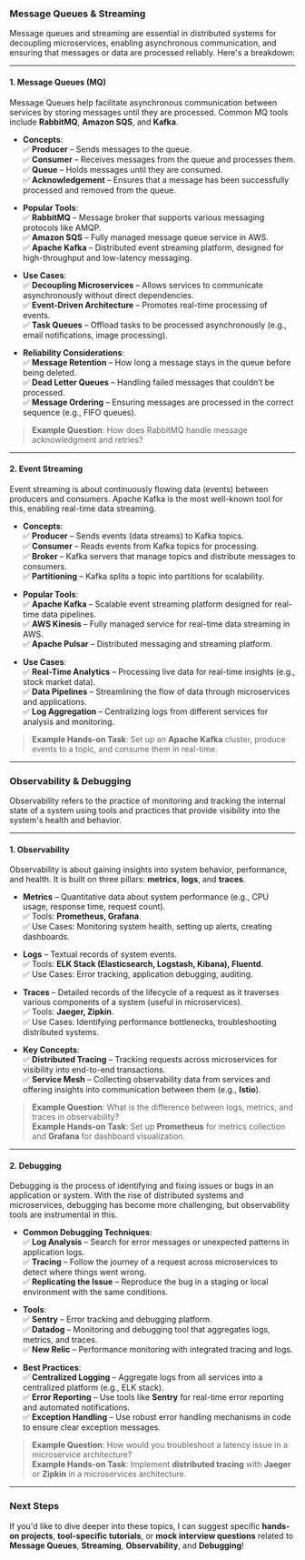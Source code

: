 ### **Message Queues & Streaming**  

Message queues and streaming are essential in distributed systems for decoupling microservices, enabling asynchronous communication, and ensuring that messages or data are processed reliably. Here's a breakdown:

---

#### **1. Message Queues (MQ)**  
Message Queues help facilitate asynchronous communication between services by storing messages until they are processed. Common MQ tools include **RabbitMQ**, **Amazon SQS**, and **Kafka**.

- **Concepts**:  
  ✅ **Producer** – Sends messages to the queue.  
  ✅ **Consumer** – Receives messages from the queue and processes them.  
  ✅ **Queue** – Holds messages until they are consumed.  
  ✅ **Acknowledgement** – Ensures that a message has been successfully processed and removed from the queue.  

- **Popular Tools**:  
  ✅ **RabbitMQ** – Message broker that supports various messaging protocols like AMQP.  
  ✅ **Amazon SQS** – Fully managed message queue service in AWS.  
  ✅ **Apache Kafka** – Distributed event streaming platform, designed for high-throughput and low-latency messaging.  

- **Use Cases**:  
  ✅ **Decoupling Microservices** – Allows services to communicate asynchronously without direct dependencies.  
  ✅ **Event-Driven Architecture** – Promotes real-time processing of events.  
  ✅ **Task Queues** – Offload tasks to be processed asynchronously (e.g., email notifications, image processing).  

- **Reliability Considerations**:  
  ✅ **Message Retention** – How long a message stays in the queue before being deleted.  
  ✅ **Dead Letter Queues** – Handling failed messages that couldn’t be processed.  
  ✅ **Message Ordering** – Ensuring messages are processed in the correct sequence (e.g., FIFO queues).  

> **Example Question**: How does RabbitMQ handle message acknowledgment and retries?  

---

#### **2. Event Streaming**  
Event streaming is about continuously flowing data (events) between producers and consumers. Apache Kafka is the most well-known tool for this, enabling real-time data streaming.

- **Concepts**:  
  ✅ **Producer** – Sends events (data streams) to Kafka topics.  
  ✅ **Consumer** – Reads events from Kafka topics for processing.  
  ✅ **Broker** – Kafka servers that manage topics and distribute messages to consumers.  
  ✅ **Partitioning** – Kafka splits a topic into partitions for scalability.  

- **Popular Tools**:  
  ✅ **Apache Kafka** – Scalable event streaming platform designed for real-time data pipelines.  
  ✅ **AWS Kinesis** – Fully managed service for real-time data streaming in AWS.  
  ✅ **Apache Pulsar** – Distributed messaging and streaming platform.

- **Use Cases**:  
  ✅ **Real-Time Analytics** – Processing live data for real-time insights (e.g., stock market data).  
  ✅ **Data Pipelines** – Streamlining the flow of data through microservices and applications.  
  ✅ **Log Aggregation** – Centralizing logs from different services for analysis and monitoring.

> **Example Hands-on Task**: Set up an **Apache Kafka** cluster, produce events to a topic, and consume them in real-time.

---

### **Observability & Debugging**  

Observability refers to the practice of monitoring and tracking the internal state of a system using tools and practices that provide visibility into the system's health and behavior.

---

#### **1. Observability**  
Observability is about gaining insights into system behavior, performance, and health. It is built on three pillars: **metrics**, **logs**, and **traces**.

- **Metrics** – Quantitative data about system performance (e.g., CPU usage, response time, request count).  
  ✅ Tools: **Prometheus, Grafana**.  
  ✅ Use Cases: Monitoring system health, setting up alerts, creating dashboards.

- **Logs** – Textual records of system events.  
  ✅ Tools: **ELK Stack (Elasticsearch, Logstash, Kibana), Fluentd**.  
  ✅ Use Cases: Error tracking, application debugging, auditing.

- **Traces** – Detailed records of the lifecycle of a request as it traverses various components of a system (useful in microservices).  
  ✅ Tools: **Jaeger, Zipkin**.  
  ✅ Use Cases: Identifying performance bottlenecks, troubleshooting distributed systems.

- **Key Concepts**:  
  ✅ **Distributed Tracing** – Tracking requests across microservices for visibility into end-to-end transactions.  
  ✅ **Service Mesh** – Collecting observability data from services and offering insights into communication between them (e.g., **Istio**).

> **Example Question**: What is the difference between logs, metrics, and traces in observability?  
> **Example Hands-on Task**: Set up **Prometheus** for metrics collection and **Grafana** for dashboard visualization.

---

#### **2. Debugging**  
Debugging is the process of identifying and fixing issues or bugs in an application or system. With the rise of distributed systems and microservices, debugging has become more challenging, but observability tools are instrumental in this.

- **Common Debugging Techniques**:  
  ✅ **Log Analysis** – Search for error messages or unexpected patterns in application logs.  
  ✅ **Tracing** – Follow the journey of a request across microservices to detect where things went wrong.  
  ✅ **Replicating the Issue** – Reproduce the bug in a staging or local environment with the same conditions.

- **Tools**:  
  ✅ **Sentry** – Error tracking and debugging platform.  
  ✅ **Datadog** – Monitoring and debugging tool that aggregates logs, metrics, and traces.  
  ✅ **New Relic** – Performance monitoring with integrated tracing and logs.

- **Best Practices**:  
  ✅ **Centralized Logging** – Aggregate logs from all services into a centralized platform (e.g., ELK stack).  
  ✅ **Error Reporting** – Use tools like **Sentry** for real-time error reporting and automated notifications.  
  ✅ **Exception Handling** – Use robust error handling mechanisms in code to ensure clear exception messages.

> **Example Question**: How would you troubleshoot a latency issue in a microservice architecture?  
> **Example Hands-on Task**: Implement **distributed tracing** with **Jaeger** or **Zipkin** in a microservices architecture.

---

### **Next Steps**  
If you'd like to dive deeper into these topics, I can suggest specific **hands-on projects**, **tool-specific tutorials**, or **mock interview questions** related to **Message Queues**, **Streaming**, **Observability**, and **Debugging**!

